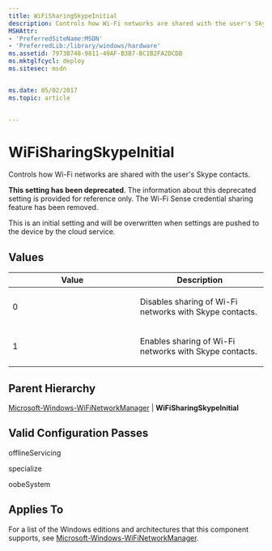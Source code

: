 ```yaml
---
title: WiFiSharingSkypeInitial
description: Controls how Wi-Fi networks are shared with the user's Skype contacts.This setting has been deprecated.
MSHAttr:
- 'PreferredSiteName:MSDN'
- 'PreferredLib:/library/windows/hardware'
ms.assetid: 7973B748-9811-49AF-B3B7-BC1B2FA2DCDB
ms.mktglfcycl: deploy
ms.sitesec: msdn


ms.date: 05/02/2017
ms.topic: article


---
```


# WiFiSharingSkypeInitial


Controls how Wi-Fi networks are shared with the user's Skype contacts.

**This setting has been deprecated**. The information about this deprecated setting is provided for reference only. The Wi-Fi Sense credential sharing feature has been removed.

This is an initial setting and will be overwritten when settings are pushed to the device by the cloud service.

## Values


<table>
<colgroup>
<col width="50%" />
<col width="50%" />
</colgroup>
<thead>
<tr class="header">
<th>Value</th>
<th>Description</th>
</tr>
</thead>
<tbody>
<tr class="odd">
<td><p>0</p></td>
<td><p>Disables sharing of Wi-Fi networks with Skype contacts.</p></td>
</tr>
<tr class="even">
<td><p>1</p></td>
<td><p>Enables sharing of Wi-Fi networks with Skype contacts.</p></td>
</tr>
</tbody>
</table>

 

## Parent Hierarchy


[Microsoft-Windows-WiFiNetworkManager](microsoft-windows-wifinetworkmanager.md) | **WiFiSharingSkypeInitial**

## Valid Configuration Passes


offlineServicing

specialize

oobeSystem

## Applies To

For a list of the Windows editions and architectures that this component supports, see [Microsoft-Windows-WiFiNetworkManager](microsoft-windows-wifinetworkmanager.md).

 

 






